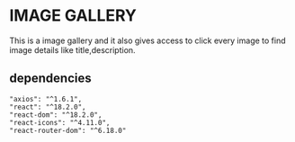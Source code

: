 # IMAGE GALLERY
This is a image gallery and it also gives access to click every image to find image details like title,description.

## dependencies 
    "axios": "^1.6.1",
    "react": "^18.2.0",
    "react-dom": "^18.2.0",
    "react-icons": "^4.11.0",
    "react-router-dom": "^6.18.0"